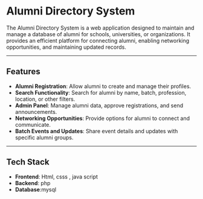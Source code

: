 # Alumni Directory System

The Alumni Directory System is a web application designed to maintain and manage a database of alumni for schools, universities, or organizations. It provides an efficient platform for connecting alumni, enabling networking opportunities, and maintaining updated records.

---

## Features

- **Alumni Registration**: Allow alumni to create and manage their profiles.
- **Search Functionality**: Search for alumni by name, batch, profession, location, or other filters.
- **Admin Panel**: Manage alumni data, approve registrations, and send announcements.
- **Networking Opportunities**: Provide options for alumni to connect and communicate.
- **Batch Events and Updates**: Share event details and updates with specific alumni groups.

---

## Tech Stack

- **Frontend**: Html, csss , java script
- **Backend**: php
- **Database**:mysql


